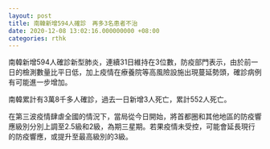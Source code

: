 ```yaml
---
layout: post
title: 南韓新增594人確診　再多3名患者不治
date: 2020-12-08 13:02:16.000000000 +08:00
categories: rthk
---
```


南韓新增594人確診新型肺炎，連續31日維持在3位數，防疫部門表示，由於前一日的檢測數量比平日低，加上疫情在療養院等高風險設施出現蔓延勢頭，確診病例有可能進一步增加。

南韓累計有3萬8千多人確診，過去一日新增3人死亡，累計552人死亡。

在第三波疫情肆虐全國的情況下，當局從今日開始，將首都圈和其他地區的防疫響應級別分別上調至2.5級和2級，為期三星期。若果疫情未受控，可能會延長現行的防疫響應，或提升至最高級別的3級。
